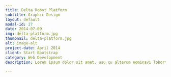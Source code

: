 ```yaml
---
title: Delta Robot Platform
subtitle: Graphic Design
layout: default
modal-id: 27
date: 2014-07-09
img: delta-platform.jpg
thumbnail: delta-platform.jpg
alt: image-alt
project-date: April 2014
client: Start Bootstrap
category: Web Development
description: Lorem ipsum dolor sit amet, usu cu alterum nominavi lobortis. At duo novum diceret. Tantas apeirian vix et, usu sanctus postulant inciderint ut, populo diceret necessitatibus in vim. Cu eum dicam feugiat noluisse.

---
```

